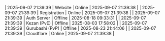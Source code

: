 | 2025-09-07 21:39:39 | Website | Online | 2025-09-07 21:39:38 |
| 2025-09-07 21:39:39 | Registration | Online | 2025-09-07 21:39:38 |
| 2025-09-07 21:39:39 | Auth Server | Offline | 2025-08-18 09:33:31 |
| 2025-09-07 21:39:39 | Kezan (PvE) | Offline | 2025-08-03 17:58:02 |
| 2025-09-07 21:39:39 | Gurubashi (PvP) | Offline | 2025-08-23 21:44:06 |
| 2025-09-07 21:39:39 | Cloudflare | Online | 2025-09-07 21:39:38 |
